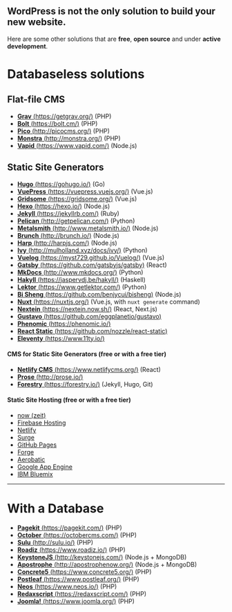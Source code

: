 ## WordPress is not the only solution to build your new website.

Here are some other solutions that are **free**, **open source** and under **active development**.

# Databaseless solutions

## Flat-file CMS
-   [**Grav** (https://getgrav.org/)](https://getgrav.org/) (PHP)
-   [**Bolt** (https://bolt.cm/)](https://bolt.cm/) (PHP)
-   [**Pico** (http://picocms.org/)](http://picocms.org/) (PHP)
-   [**Monstra** (http://monstra.org/)](http://monstra.org/) (PHP)
-   [**Vapid** (https://www.vapid.com/)](https://www.vapid.com/) (Node.js)

## Static Site Generators
-   [**Hugo** (https://gohugo.io/)](http://gohugo.io/) (Go)
-   [**VuePress** (https://vuepress.vuejs.org/)](https://vuepress.vuejs.org/)  (Vue.js)
-   [**Gridsome** (https://gridsome.org/)](https://gridsome.org/)  (Vue.js)
-   [**Hexo** (https://hexo.io/)](https://hexo.io/) (Node.js)
-   [**Jekyll** (https://jekyllrb.com/)](https://jekyllrb.com/) (Ruby)
-   [**Pelican** (http://getpelican.com/)](http://getpelican.com/) (Python)
-   [**Metalsmith** (http://www.metalsmith.io/)](http://www.metalsmith.io/) (Node.js)
-   [**Brunch** (http://brunch.io/)](http://brunch.io/) (Node.js)
-   [**Harp** (http://harpjs.com/)](http://harpjs.com/) (Node.js)
- [**Ivy** (http://mulholland.xyz/docs/ivy/)](http://mulholland.xyz/docs/ivy/) (Python)
-   [**Vuelog** (https://myst729.github.io/Vuelog/)](https://myst729.github.io/Vuelog/) (Vue.js)
-   [**Gatsby** (https://github.com/gatsbyjs/gatsby)](https://github.com/gatsbyjs/gatsby) (React)
-   [**MkDocs** (http://www.mkdocs.org/)](http://www.mkdocs.org/) (Python)
-   [**Hakyll** (https://jaspervdj.be/hakyll/)](https://jaspervdj.be/hakyll/) (Haskell)
-   [**Lektor** (https://www.getlektor.com/)](https://www.getlektor.com/) (Python)
-   [**Bi Sheng** (https://github.com/benjycui/bisheng)](https://github.com/benjycui/bisheng) (Node.js)
-   [**Nuxt** (https://nuxtjs.org/)](https://nuxtjs.org/) (Vue.js, with `nuxt generate` command)
- [**Nextein** (https://nextein.now.sh/)](https://nextein.now.sh/) (React, Next.js)
- [**Gustavo** (https://github.com/eggplanetio/gustavo)](https://github.com/eggplanetio/gustavo)
-   [**Phenomic** (https://phenomic.io/)](https://phenomic.io/)
-  [**React Static** (https://github.com/nozzle/react-static)](https://github.com/nozzle/react-static)
-  [**Eleventy** (https://www.11ty.io/)](https://www.11ty.io/)

#### CMS for Static Site Generators (free or with a free tier) 
-   [**Netlify CMS** (https://www.netlifycms.org/)](https://www.netlifycms.org/) (React)
-   [**Prose** (http://prose.io/)](http://prose.io/)
-   [**Forestry** (https://forestry.io/)](https://forestry.io/) (Jekyll, Hugo, Git)

#### Static Site Hosting (free or with a free tier) 
-   [now (zeit)](https://zeit.co/)
-   [Firebase Hosting](https://firebase.google.com/docs/hosting/)
-   [Netlify](https://www.netlify.com/)
-   [Surge](https://surge.sh/)
-   [GitHub Pages](https://pages.github.com/)
-   [Forge](https://getforge.com/)
-   [Aerobatic](https://www.aerobatic.com/)
-   [Google App Engine](https://cloud.google.com/appengine/)
-   [IBM Bluemix](https://console.ng.bluemix.net/)

------

# With a Database
-   [**Pagekit** (https://pagekit.com/)](https://pagekit.com/) (PHP)
-   [**October** (https://octobercms.com/)](https://octobercms.com/) (PHP)
-   [**Sulu** (http://sulu.io/)](http://sulu.io/) (PHP)
-   [**Roadiz** (https://www.roadiz.io/)](https://www.roadiz.io/) (PHP)
-   [**KeystoneJS** (http://keystonejs.com/)](http://keystonejs.com/) (Node.js + MongoDB)
-   [**Apostrophe** (http://apostrophenow.org/)](http://apostrophenow.org/) (Node.js + MongoDB)
-   [**Concrete5** (https://www.concrete5.org/)](https://www.concrete5.org/) (PHP)
-   [**Postleaf** (https://www.postleaf.org/)](https://www.postleaf.org/) (PHP)
-   [**Neos** (https://www.neos.io/)](https://www.neos.io/) (PHP)
-   [**Redaxscript** (https://redaxscript.com/)](https://redaxscript.com/) (PHP)
-   [**Joomla!** (https://www.joomla.org/)](https://www.joomla.org/) (PHP)

